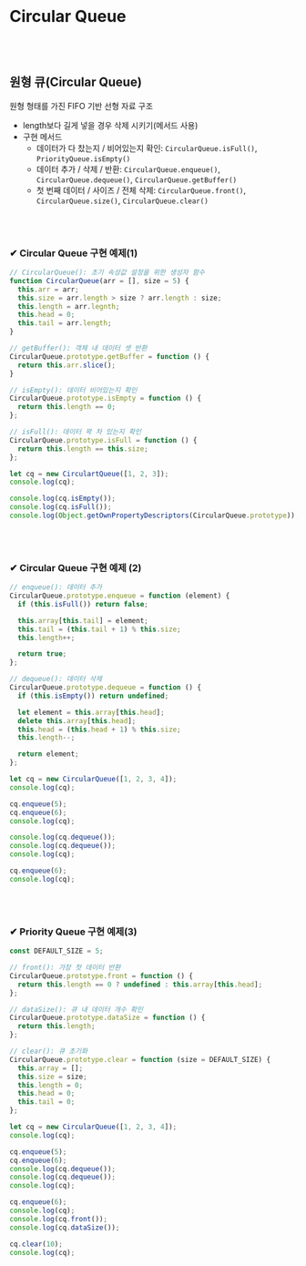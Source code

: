 <br>

# Circular Queue

<br>
<br>

## 원형 큐(Circular Queue)
원형 형태를 가진 FIFO 기반 선형 자료 구조

- length보다 길게 넣을 경우 삭제 시키기(메서드 사용)
- 구현 메서드
  - 데이터가 다 찼는지 / 비어있는지 확인: ```CircularQueue.isFull()```, ```PriorityQueue.isEmpty()```
  - 데이터 추가 / 삭제 / 반환: ```CircularQueue.enqueue()```, ```CircularQueue.dequeue()```, ```CircularQueue.getBuffer()```
  - 첫 번째 데이터 / 사이즈 / 전체 삭제: ```CircularQueue.front()```, ```CircularQueue.size()```, ```CircularQueue.clear()```

<br>
<br>

### ✔ Circular Queue 구현 예제(1)

```js
// CircularQueue(): 초기 속성값 설정을 위한 생성자 함수
function CircularQueue(arr = [], size = 5) {
  this.arr = arr;
  this.size = arr.length > size ? arr.length : size;
  this.length = arr.legnth;
  this.head = 0;
  this.tail = arr.length;
}

// getBuffer(): 객체 내 데이터 셋 반환
CircularQueue.prototype.getBuffer = function () {
  return this.arr.slice();
}

// isEmpty(): 데이터 비어있는지 확인
CircularQueue.prototype.isEmpty = function () {
  return this.length == 0;
};

// isFull(): 데이터 꽉 차 있는지 확인
CircularQueue.prototype.isFull = function () {
  return this.length == this.size;
};

let cq = new CirculartQueue([1, 2, 3]);
console.log(cq);

console.log(cq.isEmpty());
console.log(cq.isFull());
console.log(Object.getOwnPropertyDescriptors(CircularQueue.prototype));
```

<br>
<br>

### ✔ Circular Queue 구현 예제 (2)

```js
// enqueue(): 데이터 추가
CircularQueue.prototype.enqueue = function (element) {
  if (this.isFull()) return false;

  this.array[this.tail] = element;
  this.tail = (this.tail + 1) % this.size;
  this.length++;

  return true;
};

// dequeue(): 데이터 삭제
CircularQueue.prototype.dequeue = function () {
  if (this.isEmpty()) return undefined;

  let element = this.array[this.head];
  delete this.array[this.head];
  this.head = (this.head + 1) % this.size;
  this.length--;

  return element;
};

let cq = new CircularQueue([1, 2, 3, 4]);
console.log(cq);

cq.enqueue(5);
cq.enqueue(6);
console.log(cq);

console.log(cq.dequeue());
console.log(cq.dequeue());
console.log(cq);

cq.enqueue(6);
console.log(cq);
```

<br>
<br>

### ✔ Priority Queue 구현 예제(3)

```js
const DEFAULT_SIZE = 5;

// front(): 가장 첫 데이터 반환
CircularQueue.prototype.front = function () {
  return this.length == 0 ? undefined : this.array[this.head];
};

// dataSize(): 큐 내 데이터 개수 확인
CircularQueue.prototype.dataSize = function () {
  return this.length;
};

// clear(): 큐 초기화
CircularQueue.prototype.clear = function (size = DEFAULT_SIZE) {
  this.array = [];
  this.size = size;
  this.length = 0;
  this.head = 0;
  this.tail = 0;
};

let cq = new CircularQueue([1, 2, 3, 4]);
console.log(cq);

cq.enqueue(5);
cq.enqueue(6);
console.log(cq.dequeue());
console.log(cq.dequeue());
console.log(cq);

cq.enqueue(6);
console.log(cq);
console.log(cq.front());
console.log(cq.dataSize());

cq.clear(10);
console.log(cq);
```